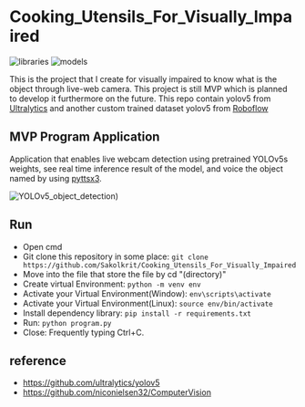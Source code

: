 # Cooking_Utensils_For_Visually_Impaired
![libraries](https://img.shields.io/badge/libraries-opencv-green)
![models](https://img.shields.io/badge/models-yolov5-yellow)

This is the project that I create for visually impaired to know what is the object through live-web camera. This project is still MVP which is planned to develop it furthermore on the future. This repo contain yolov5 from [Ultralytics](https://github.com/ultralytics/yolov5) and another custom trained dataset yolov5 from [Roboflow](https://app.roboflow.com/)



## MVP Program Application
Application that enables live webcam detection using pretrained YOLOv5s weights, see real time inference result of the model, and voice the object named by using [pyttsx3](https://pypi.org/project/pyttsx3/).

![YOLOv5_object_detection](https://cdn.discordapp.com/attachments/1045652755978670121/1133449159903563826/image.png))

## Run
- Open cmd
- Git clone this repository in some place: `git clone https://github.com/Sakolkrit/Cooking_Utensils_For_Visually_Impaired`
- Move into the file that store the file by cd "(directory)"
- Create virtual Environment: `python -m venv env`
- Activate your Virtual Environment(Window): `env\scripts\activate`
- Activate your Virtual Environment(Linux): `source env/bin/activate`
- Install dependency library: `pip install -r requirements.txt`
- Run: `python program.py`
- Close: Frequently typing Ctrl+C.

## reference
- https://github.com/ultralytics/yolov5
- https://github.com/niconielsen32/ComputerVision
